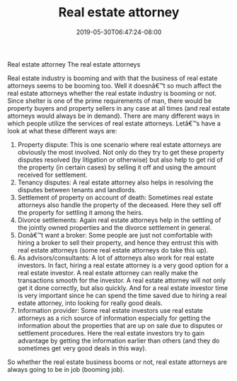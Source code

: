 ﻿---
title: "Real estate attorney"
date: 2019-05-30T06:47:24-08:00
description: "real estate Tips for Web Success"
featured_image: "/images/real estate.jpg"
tags: ["real estate"]
---

Real estate attorney
The real estate attorneys

Real estate industry is booming and with that the business of real estate attorneys seems to be booming too. Well it doesnâ€™t so much affect the real estate attorneys whether the real estate industry is booming or not. Since shelter is one of the prime requirements of man, there would be property buyers and property sellers in any case at all times (and real estate attorneys would always be in demand). There are many different ways in which people utilize the services of real estate attorneys. Letâ€™s have a look at what these different ways are:

1.	Property dispute: This is one scenario where real estate attorneys are obviously the most involved. Not only do they try to get these property disputes resolved (by litigation or otherwise) but also help to get rid of the property (in certain cases) by selling it off and using the amount received for settlement.
2.	Tenancy disputes: A real estate attorney also helps in resolving the disputes between tenants and landlords.
3.	Settlement of property on account of death: Sometimes real estate attorneys also handle the property of the deceased. Here they sell off the property for settling it among the heirs.
4.	Divorce settlements: Again real estate attorneys help in the settling of the jointly owned properties and the divorce settlement in general.
5.	Donâ€™t want a broker: Some people are just not comfortable with hiring a broker to sell their property, and hence they entrust this with real estate attorneys (some real estate attorneys do take this up).
6.	As advisors/consultants: A lot of attorneys also work for real estate investors. In fact, hiring a real estate attorney is a very good option for a real estate investor. A real estate attorney can really make the transactions smooth for the investor. A real estate attorney will not only get it done correctly, but also quickly. And for a real estate investor time is very important since he can spend the time saved due to hiring a real estate attorney, into looking for really good deals.
7.	Information provider: Some real estate investors use real estate attorneys as a rich source of information especially for getting the information about the properties that are up on sale due to disputes or settlement procedures. Here the real estate investors try to gain advantage by getting the information earlier than others (and they do sometimes get very good deals in this way).


So whether the real estate business booms or not, real estate attorneys are always going to be in job (booming job).

